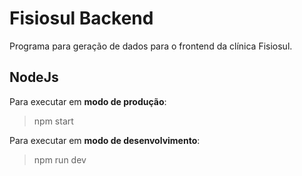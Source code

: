 # Fisiosul Backend

Programa para geração de dados para o frontend da clínica Fisiosul.

## NodeJs

Para executar em **modo de produção**:
>npm start

Para executar em **modo de desenvolvimento**:
>npm run dev

